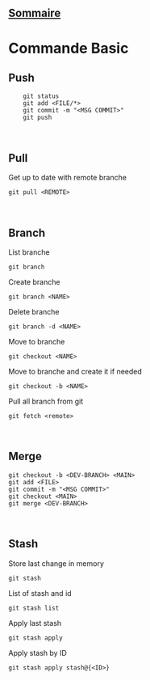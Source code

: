 ## [Sommaire](README.md)

# Commande Basic

## Push
```
    git status
    git add <FILE/*>
    git commit -m "<MSG COMMIT>"
    git push
```

<br>

## Pull
Get up to date with remote branche

    git pull <REMOTE>

<br>

## Branch
 
List branche

    git branch
 
Create branche

    git branch <NAME>

Delete branche

    git branch -d <NAME>
 
Move to branche

    git checkout <NAME>

Move to branche and create it if needed

    git checkout -b <NAME>
 
Pull all branch from git

    git fetch <remote>

<br>

## Merge

    git checkout -b <DEV-BRANCH> <MAIN> 
    git add <FILE>
    git commit -m "<MSG COMMIT>"
    git checkout <MAIN>
    git merge <DEV-BRANCH>

<br>

## Stash

Store last change in memory

    git stash

List of stash and id

    git stash list

Apply last stash

    git stash apply

Apply stash by ID

    git stash apply stash@{<ID>}